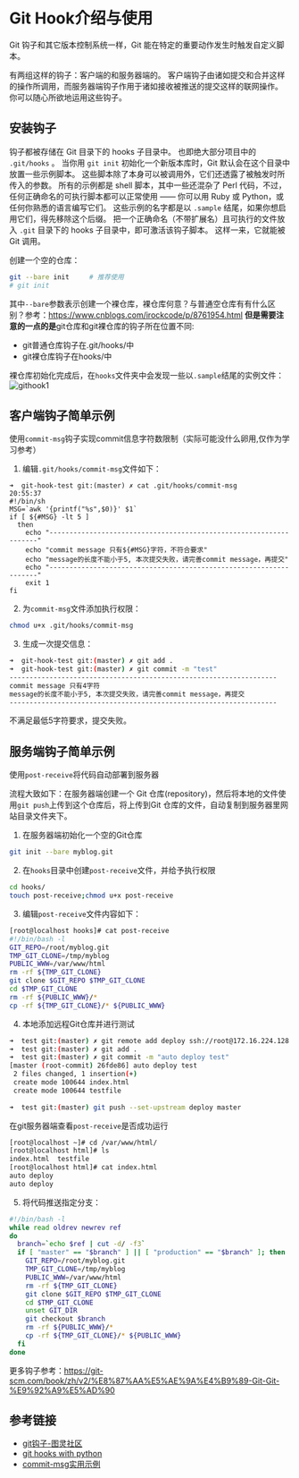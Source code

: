 # Git Hook介绍与使用





Git 钩子和其它版本控制系统一样，Git 能在特定的重要动作发生时触发自定义脚本。 

有两组这样的钩子：客户端的和服务器端的。 客户端钩子由诸如提交和合并这样的操作所调用，而服务器端钩子作用于诸如接收被推送的提交这样的联网操作。 你可以随心所欲地运用这些钩子。

<!--more-->

## 安装钩子
钩子都被存储在 Git 目录下的 hooks 子目录中。 也即绝大部分项目中的 `.git/hooks` 。 当你用 `git init` 初始化一个新版本库时，Git 默认会在这个目录中放置一些示例脚本。 这些脚本除了本身可以被调用外，它们还透露了被触发时所传入的参数。 所有的示例都是 shell 脚本，其中一些还混杂了 Perl 代码，不过，任何正确命名的可执行脚本都可以正常使用 —— 你可以用 Ruby 或 Python，或任何你熟悉的语言编写它们。 这些示例的名字都是以 `.sample` 结尾，如果你想启用它们，得先移除这个后缀。
把一个正确命名（不带扩展名）且可执行的文件放入 `.git` 目录下的 hooks 子目录中，即可激活该钩子脚本。 这样一来，它就能被 Git 调用。


创建一个空的仓库：
```bash
git --bare init 	# 推荐使用
# git init
```
其中`--bare`参数表示创建一个裸仓库，裸仓库何意？与普通空仓库有有什么区别？参考：https://www.cnblogs.com/irockcode/p/8761954.html
**但是需要注意的一点的是**git仓库和git裸仓库的钩子所在位置不同:
* git普通仓库钩子在.git/hooks/中
* git裸仓库钩子在hooks/中

裸仓库初始化完成后，在`hooks`文件夹中会发现一些以`.sample`结尾的实例文件：
![githook1](https://s1.ax1x.com/2020/03/17/8aldFU.png)

## 客户端钩子简单示例
使用`commit-msg`钩子实现commit信息字符数限制（实际可能没什么卵用,仅作为学习参考）
1. 编辑`.git/hooks/commit-msg`文件如下：
```shell
➜  git-hook-test git:(master) ✗ cat .git/hooks/commit-msg                                                                  20:55:37
#!/bin/sh
MSG=`awk '{printf("%s",$0)}' $1`
if [ ${#MSG} -lt 5 ]  
  then
    echo "-------------------------------------------------------------------"
    echo "commit message 只有${#MSG}字符，不符合要求"
    echo "message的长度不能小于5, 本次提交失败，请完善commit message，再提交"
    echo "-------------------------------------------------------------------"
    exit 1
fi
```
2. 为`commit-msg`文件添加执行权限：
```bash
chmod u+x .git/hooks/commit-msg
```
3. 生成一次提交信息：
```bash
➜  git-hook-test git:(master) ✗ git add .                                                                                  21:00:48
➜  git-hook-test git:(master) ✗ git commit -m "test"				                                                                    
-------------------------------------------------------------------
commit message 只有4字符
message的长度不能小于5, 本次提交失败，请完善commit message，再提交
-------------------------------------------------------------------
```
不满足最低5字符要求，提交失败。

## 服务端钩子简单示例

使用`post-receive`将代码自动部署到服务器

流程大致如下：在服务器端创建一个 Git 仓库(repository)，然后将本地的文件使用` git push `上传到这个仓库后，将上传到Git 仓库的文件，自动复制到服务器里网站目录文件夹下。

1. 在服务器端初始化一个空的Git仓库
```bash
git init --bare myblog.git 
```
2. 在`hooks`目录中创建`post-receive`文件，并给予执行权限
```bash
cd hooks/
touch post-receive;chmod u+x post-receive
```
3. 编辑`post-receive`文件内容如下：
```bash
[root@localhost hooks]# cat post-receive 
#!/bin/bash -l
GIT_REPO=/root/myblog.git
TMP_GIT_CLONE=/tmp/myblog
PUBLIC_WWW=/var/www/html
rm -rf ${TMP_GIT_CLONE}
git clone $GIT_REPO $TMP_GIT_CLONE
cd $TMP_GIT_CLONE
rm -rf ${PUBLIC_WWW}/*
cp -rf ${TMP_GIT_CLONE}/* ${PUBLIC_WWW}
```

4. 本地添加远程Git仓库并进行测试
```bash
➜  test git:(master) ✗ git remote add deploy ssh://root@172.16.224.128:/root/myblog.git                                      21:20:35
➜  test git:(master) ✗ git add .                                                                                           21:20:52
➜  test git:(master) ✗ git commit -m "auto deploy test"                                                                    21:21:01
[master (root-commit) 26fde86] auto deploy test
 2 files changed, 1 insertion(+)
 create mode 100644 index.html
 create mode 100644 testfile
 
➜  test git:(master) git push --set-upstream deploy master                                                                 21:28:19
```
在git服务器端查看`post-receive`是否成功运行
```bash
[root@localhost ~]# cd /var/www/html/
[root@localhost html]# ls
index.html  testfile
[root@localhost html]# cat index.html
auto deploy
auto deploy
```
5. 将代码推送指定分支：
```bash
#!/bin/bash -l
while read oldrev newrev ref
do
  branch=`echo $ref | cut -d/ -f3`
  if [ "master" == "$branch" ] || [ "production" == "$branch" ]; then
    GIT_REPO=/root/myblog.git
    TMP_GIT_CLONE=/tmp/myblog
    PUBLIC_WWW=/var/www/html
    rm -rf ${TMP_GIT_CLONE}
    git clone $GIT_REPO $TMP_GIT_CLONE
    cd $TMP_GIT_CLONE
    unset GIT_DIR
    git checkout $branch
    rm -rf ${PUBLIC_WWW}/*
    cp -rf ${TMP_GIT_CLONE}/* ${PUBLIC_WWW}
  fi
done
```

 更多钩子参考：https://git-scm.com/book/zh/v2/%E8%87%AA%E5%AE%9A%E4%B9%89-Git-Git-%E9%92%A9%E5%AD%90 
## 参考链接
* [git钩子-图灵社区](https://www.ituring.com.cn/article/206985)
* [git hooks with python](https://devslash.net/easy-git-hooks-with-python/)
* [commit-msg实用示例](https://www.jianshu.com/p/ccd135180783)

